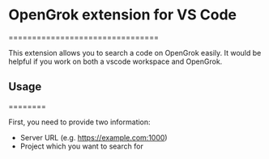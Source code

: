 # OpenGrok extension for VS Code
================================

This extension allows you to search a code on OpenGrok easily. It would be helpful if you work on both a vscode workspace and OpenGrok.


## Usage
========

First, you need to provide two information:

* Server URL (e.g. https://example.com:1000)
* Project which you want to search for

